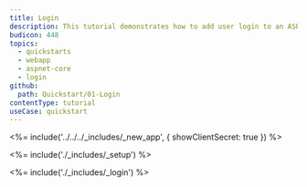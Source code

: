 ```yaml
---
title: Login
description: This tutorial demonstrates how to add user login to an ASP.NET Core 2.x application.
budicon: 448
topics:
  - quickstarts
  - webapp
  - aspnet-core
  - login
github:
  path: Quickstart/01-Login
contentType: tutorial
useCase: quickstart
---
```

<!-- markdownlint-disable MD041 -->

<%= include('../../../_includes/_new_app', { showClientSecret: true }) %>

<%= include('./_includes/_setup') %>

<%= include('./_includes/_login') %>
